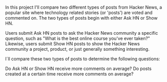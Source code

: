 In this project I'll compare two different types of posts from Hacker News, a popular site where technology related stories (or 'posts') are voted and commented on. The two types of posts begin with either Ask HN or Show HN.

Users submit Ask HN posts to ask the Hacker News community a specific question, such as "What is the best online course you've ever taken?" Likewise, users submit Show HN posts to show the Hacker News community a project, product, or just generally something interesting.

I´ll compare these two types of posts to determine the following questions:

Do Ask HN or Show HN receive more comments on average? Do posts created at a certain time receive more comments on average?